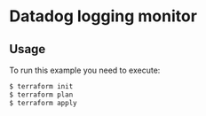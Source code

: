 # Datadog logging monitor

## Usage

To run this example you need to execute:

```bash
$ terraform init
$ terraform plan
$ terraform apply
```
